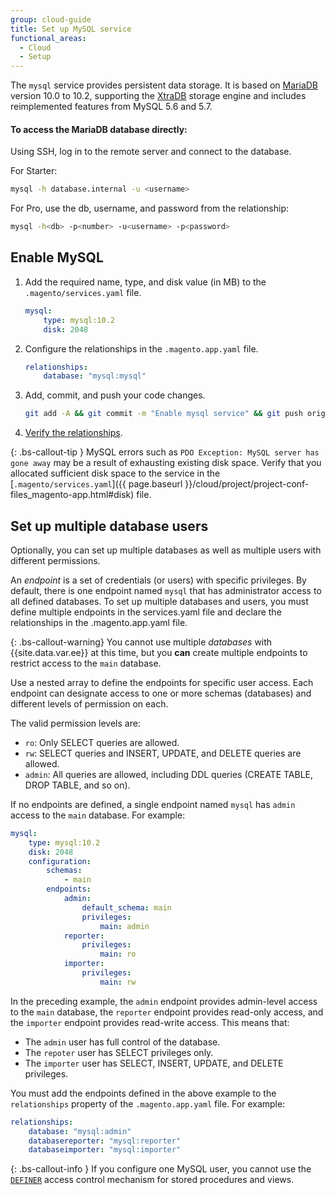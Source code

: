 ```yaml
---
group: cloud-guide
title: Set up MySQL service
functional_areas:
  - Cloud
  - Setup
---
```


The `mysql` service provides persistent data storage. It is based on [MariaDB](https://mariadb.com/) version 10.0 to 10.2, supporting the [XtraDB](https://www.percona.com/software/mysql-database/percona-server/xtradb) storage engine and includes reimplemented features from MySQL 5.6 and 5.7.

#### To access the MariaDB database directly:

Using SSH, log in to the remote server and connect to the database.

For Starter:

```bash
mysql -h database.internal -u <username>
```

For Pro, use the db, username, and password from the relationship:

```bash
mysql -h<db> -p<number> -u<username> -p<password>
```

## Enable MySQL

1. Add the required name, type, and disk value (in MB) to the `.magento/services.yaml` file.

    ```yaml
    mysql:
        type: mysql:10.2
        disk: 2048
    ```

1. Configure the relationships in the `.magento.app.yaml` file.

    ```yaml
    relationships:
        database: "mysql:mysql"
    ```

1. Add, commit, and push your code changes.

    ```bash
    git add -A && git commit -m "Enable mysql service" && git push origin <branch-name>
    ```

1. [Verify the relationships]({{page.baseurl}}/cloud/project/project-conf-files_services.html#service-relationships).

{: .bs-callout-tip }
MySQL errors such as `PDO Exception: MySQL server has gone away` may be a result of exhausting existing disk space. Verify that you allocated sufficient disk space to the service in the [`.magento/services.yaml`]({{ page.baseurl }}/cloud/project/project-conf-files_magento-app.html#disk) file.

## Set up multiple database users

Optionally, you can set up multiple databases as well as multiple users with different permissions.

An _endpoint_ is a set of credentials (or users) with specific privileges. By default, there is one endpoint named `mysql` that has administrator access to all defined databases. To set up multiple databases and users, you must define multiple endpoints in the services.yaml file and declare the relationships in the .magento.app.yaml file.

{: .bs-callout-warning}
You cannot use multiple _databases_ with {{site.data.var.ee}} at this time, but you **can** create multiple endpoints to restrict access to the `main` database.

Use a nested array to define the endpoints for specific user access. Each endpoint can designate access to one or more schemas (databases) and different levels of permission on each.

The valid permission levels are:

-  `ro`: Only SELECT queries are allowed.
-  `rw`: SELECT queries and INSERT, UPDATE, and DELETE queries are allowed.
-  `admin`: All queries are allowed, including DDL queries (CREATE TABLE, DROP TABLE, and so on).

If no endpoints are defined, a single endpoint named `mysql` has `admin` access to the `main` database. For example:

```yaml
mysql:
    type: mysql:10.2
    disk: 2048
    configuration:
        schemas:
            - main
        endpoints:
            admin:
                default_schema: main
                privileges:
                    main: admin
            reporter:
                privileges:
                    main: ro
            importer:
                privileges:
                    main: rw
```

In the preceding example, the `admin` endpoint provides admin-level access to the `main` database, the `reporter` endpoint provides read-only access, and the `importer` endpoint provides read-write access. This means that:

-  The `admin` user has full control of the database.
-  The `repoter` user has SELECT privileges only.
-  The `importer` user has SELECT, INSERT, UPDATE, and DELETE privileges.

You must add the endpoints defined in the above example to the `relationships` property of the `.magento.app.yaml` file. For example:

```yaml
relationships:
    database: "mysql:admin"
    databasereporter: "mysql:reporter"
    databaseimporter: "mysql:importer"
```

{: .bs-callout-info }
If you configure one MySQL user, you cannot use the [`DEFINER`](http://dev.mysql.com/doc/refman/5.6/en/show-grants.html) access control mechanism for stored procedures and views.
